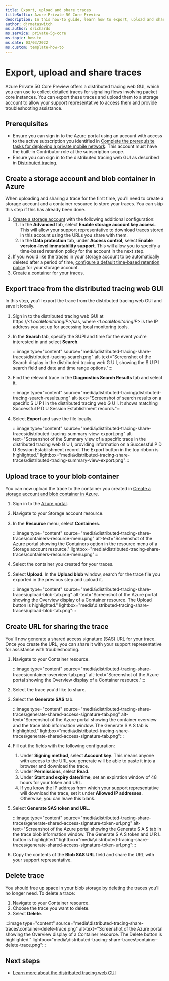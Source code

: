 ```yaml
---
title: Export, upload and share traces
titleSuffix: Azure Private 5G Core Preview 
description: In this how-to guide, learn how to export, upload and share your detailed traces for diagnostics.
author: djrmetaswitch
ms.author: drichards
ms.service: private-5g-core
ms.topic: how-to
ms.date: 03/03/2022
ms.custom: template-how-to
---
```


# Export, upload and share traces

Azure Private 5G Core Preview offers a distributed tracing web GUI, which you can use to collect detailed traces for signaling flows involving packet core instances. You can export these traces and upload them to a storage account to allow your support representative to access them and provide troubleshooting assistance.

## Prerequisites

- Ensure you can sign in to the Azure portal using an account with access to the active subscription you identified in [Complete the prerequisite tasks for deploying a private mobile network](complete-private-mobile-network-prerequisites.md). This account must have the built-in Contributor role at the subscription scope.
- Ensure you can sign in to the distributed tracing web GUI as described in [Distributed tracing](distributed-tracing.md).

## Create a storage account and blob container in Azure

 When uploading and sharing a trace for the first time, you'll need to create a storage account and a container resource to store your traces. You can skip this step if this has already been done.

1. [Create a storage account](../storage/common/storage-account-create.md) with the following additional configuration: 
    1. In the **Advanced** tab, select **Enable storage account key access**. This will allow your support representative to download traces stored in this account using the URLs you share with them.
    1. In the **Data protection** tab, under **Access control**, select **Enable version-level immutability support**. This will allow you to specify a time-based retention policy for the account in the next step.
1. If you would like the traces in your storage account to be automatically deleted after a period of time, [configure a default time-based retention policy](../storage/blobs/immutable-policy-configure-version-scope.md#configure-a-default-time-based-retention-policy) for your storage account.
1. [Create a container](../storage/blobs/storage-quickstart-blobs-portal.md#create-a-container) for your traces.

## Export trace from the distributed tracing web GUI

In this step, you'll export the trace from the distributed tracing web GUI and save it locally.

1. Sign in to the distributed tracing web GUI at https://*\<LocalMonitoringIP\>*/sas, where *\<LocalMonitoringIP\>* is the IP address you set up for accessing local monitoring tools.
1. In the **Search** tab, specify the SUPI and time for the event you're interested in and select **Search**.
    
    :::image type="content" source="media\distributed-tracing-share-traces\distributed-tracing-search.png" alt-text="Screenshot of the Search display in the distributed tracing web G U I, showing the S U P I search field and date and time range options.":::

1. Find the relevant trace in the **Diagnostics Search Results** tab and select it.

    :::image type="content" source="media\distributed-tracing\distributed-tracing-search-results.png" alt-text="Screenshot of search results on a specific S U P I in the distributed tracing web G U I. It shows matching Successful P D U Session Establishment records.":::

1. Select **Export** and save the file locally.

    :::image type="content" source="media\distributed-tracing-share-traces\distributed-tracing-summary-view-export.png" alt-text="Screenshot of the Summary view of a specific trace in the distributed tracing web G U I, providing information on a Successful P D U Session Establishment record. The Export button in the top ribbon is highlighted." lightbox="media\distributed-tracing-share-traces\distributed-tracing-summary-view-export.png":::

## Upload trace to your blob container

You can now upload the trace to the container you created in [Create a storage account and blob container in Azure](#create-a-storage-account-and-blob-container-in-azure).

1. Sign in to the [Azure portal](https://portal.azure.com/).
1. Navigate to your Storage account resource.
1. In the **Resource** menu, select **Containers**.

    :::image type="content" source="media\distributed-tracing-share-traces\containers-resource-menu.png" alt-text="Screenshot of the Azure portal showing the Containers option in the resource menu of a Storage account resource." lightbox="media\distributed-tracing-share-traces\containers-resource-menu.png":::

1. Select the container you created for your traces.
1. Select **Upload**. In the **Upload blob** window, search for the trace file you exported in the previous step and upload it.

    :::image type="content" source="media\distributed-tracing-share-traces\upload-blob-tab.png" alt-text="Screenshot of the Azure portal showing the Overview display of a Container resource. The Upload button is highlighted." lightbox="media\distributed-tracing-share-traces\upload-blob-tab.png":::

## Create URL for sharing the trace

You'll now generate a shared access signature (SAS) URL for your trace. Once you create the URL, you can share it with your support representative for assistance with troubleshooting.

1. Navigate to your Container resource.
    
    :::image type="content" source="media\distributed-tracing-share-traces\container-overview-tab.png" alt-text="Screenshot of the Azure portal showing the Overview display of a Container resource.":::

1. Select the trace you'd like to share.
1. Select the **Generate SAS** tab.

    :::image type="content" source="media\distributed-tracing-share-traces\generate-shared-access-signature-tab.png" alt-text="Screenshot of the Azure portal showing the container overview and the trace blob information window. The Generate S A S tab is highlighted." lightbox="media\distributed-tracing-share-traces\generate-shared-access-signature-tab.png":::

1. Fill out the fields with the following configuration:
    1. Under **Signing method**, select **Account key**. This means anyone with access to the URL you generate will be able to paste it into a browser and download the trace.
    1. Under **Permissions**, select **Read**.
    1. Under **Start and expiry date/time**, set an expiration window of 48 hours for your token and URL.
    1. If you know the IP address from which your support representative will download the trace, set it under **Allowed IP addresses**. Otherwise, you can leave this blank.

1. Select **Generate SAS token and URL**.

    :::image type="content" source="media\distributed-tracing-share-traces\generate-shared-access-signature-token-url.png" alt-text="Screenshot of the Azure portal showing the Generate S A S tab in the trace blob information window. The Generate S A S token and U R L button is highlighted." lightbox="media\distributed-tracing-share-traces\generate-shared-access-signature-token-url.png":::

1. Copy the contents of the **Blob SAS URL** field and share the URL with your support representative.

## Delete trace

You should free up space in your blob storage by deleting the traces you'll no longer need. To delete a trace:

1. Navigate to your Container resource.
1. Choose the trace you want to delete.
1. Select **Delete**.

:::image type="content" source="media\distributed-tracing-share-traces\container-delete-trace.png" alt-text="Screenshot of the Azure portal showing the Overview display of a Container resource. The Delete button is highlighted." lightbox="media\distributed-tracing-share-traces\container-delete-trace.png":::

## Next steps

- [Learn more about the distributed tracing web GUI](distributed-tracing.md)